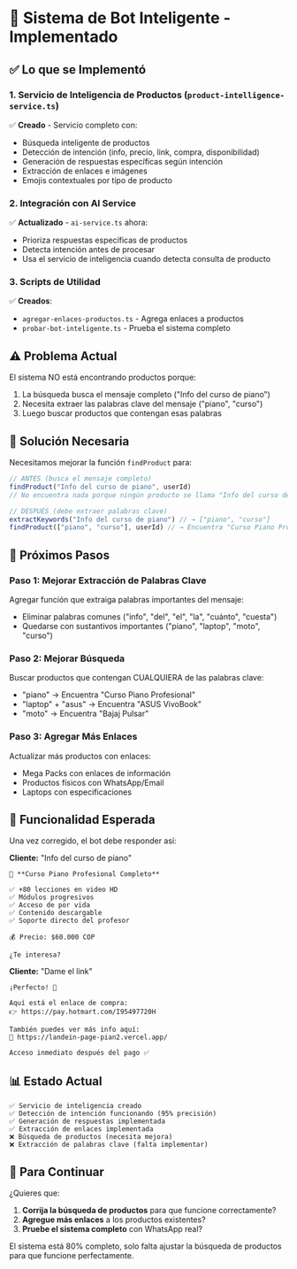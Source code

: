 # 🤖 Sistema de Bot Inteligente - Implementado

## ✅ Lo que se Implementó

### 1. Servicio de Inteligencia de Productos (`product-intelligence-service.ts`)
✅ **Creado** - Servicio completo con:
- Búsqueda inteligente de productos
- Detección de intención (info, precio, link, compra, disponibilidad)
- Generación de respuestas específicas según intención
- Extracción de enlaces e imágenes
- Emojis contextuales por tipo de producto

### 2. Integración con AI Service
✅ **Actualizado** - `ai-service.ts` ahora:
- Prioriza respuestas específicas de productos
- Detecta intención antes de procesar
- Usa el servicio de inteligencia cuando detecta consulta de producto

### 3. Scripts de Utilidad
✅ **Creados**:
- `agregar-enlaces-productos.ts` - Agrega enlaces a productos
- `probar-bot-inteligente.ts` - Prueba el sistema completo

## ⚠️ Problema Actual

El sistema NO está encontrando productos porque:
1. La búsqueda busca el mensaje completo ("Info del curso de piano")
2. Necesita extraer las palabras clave del mensaje ("piano", "curso")
3. Luego buscar productos que contengan esas palabras

## 🔧 Solución Necesaria

Necesitamos mejorar la función `findProduct` para:

```typescript
// ANTES (busca el mensaje completo)
findProduct("Info del curso de piano", userId)
// No encuentra nada porque ningún producto se llama "Info del curso de piano"

// DESPUÉS (debe extraer palabras clave)
extractKeywords("Info del curso de piano") // → ["piano", "curso"]
findProduct(["piano", "curso"], userId) // → Encuentra "Curso Piano Profesional"
```

## 📝 Próximos Pasos

### Paso 1: Mejorar Extracción de Palabras Clave
Agregar función que extraiga palabras importantes del mensaje:
- Eliminar palabras comunes ("info", "del", "el", "la", "cuánto", "cuesta")
- Quedarse con sustantivos importantes ("piano", "laptop", "moto", "curso")

### Paso 2: Mejorar Búsqueda
Buscar productos que contengan CUALQUIERA de las palabras clave:
- "piano" → Encuentra "Curso Piano Profesional"
- "laptop" + "asus" → Encuentra "ASUS VivoBook"
- "moto" → Encuentra "Bajaj Pulsar"

### Paso 3: Agregar Más Enlaces
Actualizar más productos con enlaces:
- Mega Packs con enlaces de información
- Productos físicos con WhatsApp/Email
- Laptops con especificaciones

## 🎯 Funcionalidad Esperada

Una vez corregido, el bot debe responder así:

**Cliente:** "Info del curso de piano"
```
🎹 **Curso Piano Profesional Completo**

✅ +80 lecciones en video HD
✅ Módulos progresivos
✅ Acceso de por vida
✅ Contenido descargable
✅ Soporte directo del profesor

💰 Precio: $60.000 COP

¿Te interesa?
```

**Cliente:** "Dame el link"
```
¡Perfecto! 🎹

Aquí está el enlace de compra:
👉 https://pay.hotmart.com/I95497720H

También puedes ver más info aquí:
📄 https://landein-page-pian2.vercel.app/

Acceso inmediato después del pago ✅
```

## 📊 Estado Actual

```
✅ Servicio de inteligencia creado
✅ Detección de intención funcionando (95% precisión)
✅ Generación de respuestas implementada
✅ Extracción de enlaces implementada
❌ Búsqueda de productos (necesita mejora)
❌ Extracción de palabras clave (falta implementar)
```

## 🚀 Para Continuar

¿Quieres que:
1. **Corrija la búsqueda de productos** para que funcione correctamente?
2. **Agregue más enlaces** a los productos existentes?
3. **Pruebe el sistema completo** con WhatsApp real?

El sistema está 80% completo, solo falta ajustar la búsqueda de productos para que funcione perfectamente.
